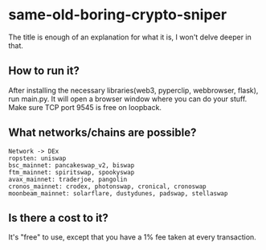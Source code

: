 # same-old-boring-crypto-sniper

The title is enough of an explanation for what it is, I won't delve deeper in that.

## How to run it?
After installing the necessary libraries(web3, pyperclip, webbrowser, flask), run main.py. It will open a browser window where you can do your stuff.  
Make sure TCP port 9545 is free on loopback.

## What networks/chains are possible?
```
Network -> DEx
ropsten: uniswap
bsc_mainnet: pancakeswap_v2, biswap
ftm_mainnet: spiritswap, spookyswap
avax_mainnet: traderjoe, pangolin
cronos_mainnet: crodex, photonswap, cronical, cronoswap
moonbeam_mainnet: solarflare, dustydunes, padswap, stellaswap
```

## Is there a cost to it?
It's "free" to use, except that you have a 1% fee taken at every transaction.

